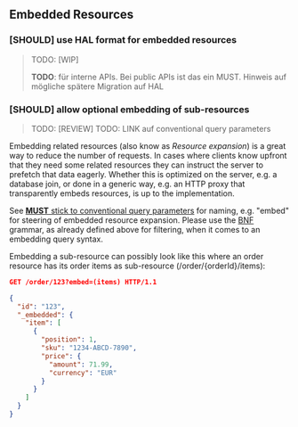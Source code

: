 ## Embedded Resources

### [SHOULD] use HAL format for embedded resources

> TODO: [WIP]
>
> **TODO**: für interne APIs. Bei public APIs ist das ein MUST. Hinweis auf mögliche spätere Migration auf HAL
>
> 



### **[SHOULD]** allow optional embedding of sub-resources

> TODO: [REVIEW]
> TODO: LINK auf conventional query parameters

Embedding related resources (also know as *Resource expansion*) is a great way to reduce the number of requests. 
In cases where clients know upfront that they need some related resources they can instruct the server to prefetch 
that data eagerly. Whether this is optimized on the server, e.g. a database join, or done in a generic way, e.g. an 
HTTP proxy that transparently embeds resources, is up to the implementation.

See [**MUST** stick to conventional query parameters](#must-stick-to-conventional-query-parameters) for naming, e.g. 
"embed" for steering of embedded resource expansion. Please use the [BNF](https://en.wikipedia.org/wiki/Backus–Naur_form) 
grammar, as already defined above for filtering, when it comes to an embedding query syntax.

Embedding a sub-resource can possibly look like this where an order resource has its order items as sub-resource 
(/order/{orderId}/items):

```json
GET /order/123?embed=(items) HTTP/1.1

{
  "id": "123",
  "_embedded": {
    "item": [
      {
        "position": 1,
        "sku": "1234-ABCD-7890",
        "price": {
          "amount": 71.99,
          "currency": "EUR"
        }
      }
    ]
  }
}
```
